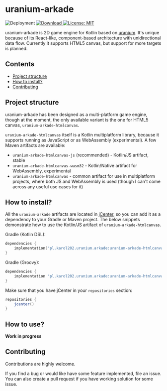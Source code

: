 # uranium-arkade

![Deployment](
https://github.com/karol-202/uranium-arkade/workflows/Deployment/badge.svg
)
[ ![Download](https://api.bintray.com/packages/karol202/uranium/uranium-arkade-htmlcanvas/images/download.svg) ](
https://bintray.com/karol202/uranium/uranium-arkade-htmlcanvas/_latestVersion
)
[ ![License: MIT](https://img.shields.io/badge/License-MIT-yellow.svg) ](
https://opensource.org/licenses/MIT
)

uranium-arkade is 2D game engine for Kotlin based on [uranium](https://github.com/karol-202/uranium).
It's unique because of its React-like, component-based architecture with unidirectional data flow.
Currently it supports HTML5 canvas, but support for more targets is planned.

## Contents
- [Project structure](#project-structure)
- [How to install?](#how-to-install)
- [Contributing](#contributing)

## Project structure

uranium-arkade has been designed as a multi-platform game engine, though at the moment,
the only available variant is the one for HTML5 canvas, `uranium-arkade-htmlcanvas`.

`uranium-arkade-htmlcanvas` itself is a Kotlin multiplatform library, because it supports
running as JavaScript or as WebAssembly (experimental). A few Maven artifacts are available:
- `uranium-arkade-htmlcanvas-js` (recommended) - Kotlin/JS artifact, stable
- `uranium-arkade-htmlcanvas-wasm32` - Kotlin/Native artifact for WebAssembly, experimental
- `uranium-arkade-htmlcanvas` - common artifact for use in multiplatform projects,
where both JS and WebAssembly is used (though I can't come across any useful use cases for it)

## How to install?

All the `uranium-arkade` artifacts are located in [jCenter](https://bintray.com/karol202/uranium/uranium-arkade-canvas),
so you can add it as a dependency to your Gradle or Maven project.
The below snippets demonstrate how to use the Kotlin/JS artifact of `uranium-arkade-htmlcanvas`.

Gradle (Kotlin DSL):
```kotlin
dependencies {
    implementation("pl.karol202.uranium.arkade:uranium-arkade-htmlcanvas-js:0.2.1")
}
```

Gradle (Groovy):
```groovy
dependencies {
    implementation "pl.karol202.uranium.arkade:uranium-arkade-htmlcanvas-js:0.2.1"
}
```

Make sure that you have jCenter in your `repositories` section:
```groovy
repositories {
    jcenter()
}
```

## How to use?

**Work in progress**

## Contributing

Contributions are highly welcome.

If you find a bug or would like have some feature implemented, file an issue.
You can also create a pull request if you have working solution for some issue.
